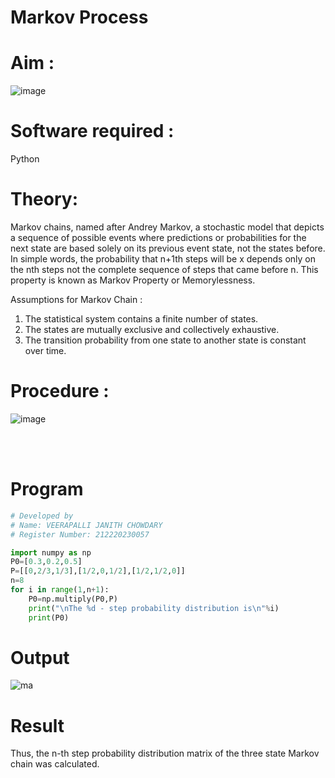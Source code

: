 # Markov Process


# Aim : 

![image](https://user-images.githubusercontent.com/104613195/170176804-7a25305b-c5e3-4b93-8201-8ebbe99765cc.png)

# Software required :  

Python

# Theory:

Markov chains, named after Andrey Markov, a stochastic model that depicts a sequence of possible events where predictions or probabilities for the next state are based solely on its previous event state, not the states before. In simple words, the probability that n+1th steps will be x depends only on the nth steps not the complete sequence of steps that came before n. This property is known as Markov Property or Memorylessness. 

Assumptions for Markov Chain :
1. The statistical system contains a finite number of states.
2. The states are mutually exclusive and collectively exhaustive.
3. The transition probability from one state to another state is constant over time.
# Procedure :

![image](https://user-images.githubusercontent.com/104613195/170175685-c6187523-f268-4a3b-b03d-8bbe62647a57.png)

<br/>
<br/>


# Program
```python
# Developed by
# Name: VEERAPALLI JANITH CHOWDARY
# Register Number: 212220230057

import numpy as np
P0=[0.3,0.2,0.5]
P=[[0,2/3,1/3],[1/2,0,1/2],[1/2,1/2,0]]
n=8
for i in range(1,n+1):
    P0=np.multiply(P0,P)
    print("\nThe %d - step probability distribution is\n"%i)
    print(P0)
```


# Output
![ma](https://user-images.githubusercontent.com/75235006/171330565-cc1a3610-1efa-4e29-aaac-e8851507e5f5.png)
# Result
Thus, the n-th step probability distribution matrix of the three state Markov chain was calculated.

